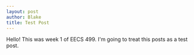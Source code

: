 ```yaml
---
layout: post
author: Blake
title: Test Post 
---
```

Hello! This was week 1 of EECS 499. I'm going to treat this posts as a test post.